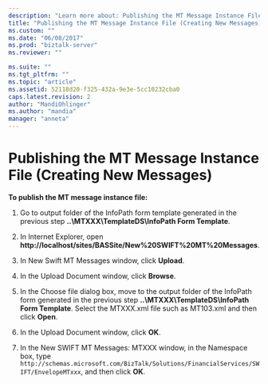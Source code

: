 ```yaml
---
description: "Learn more about: Publishing the MT Message Instance File (Creating New Messages)"
title: "Publishing the MT Message Instance File (Creating New Messages) | Microsoft Docs"
ms.custom: ""
ms.date: "06/08/2017"
ms.prod: "biztalk-server"
ms.reviewer: ""

ms.suite: ""
ms.tgt_pltfrm: ""
ms.topic: "article"
ms.assetid: 52118d20-f325-432a-9e3e-5cc10232cba0
caps.latest.revision: 2
author: "MandiOhlinger"
ms.author: "mandia"
manager: "anneta"
---
```

# Publishing the MT Message Instance File (Creating New Messages)
**To publish the MT message instance file:**  
  
1.  Go to output folder of the InfoPath form template generated in the previous step **..\MTXXX\TemplateDS\InfoPath Form Template**.  
  
2.  In Internet Explorer, open **http://localhost/sites/BASSite/New%20SWIFT%20MT%20Messages**.  
  
3.  In New Swift MT Messages window, click **Upload**.  
  
4.  In the Upload Document window, click **Browse**.  
  
5.  In the Choose file dialog box, move to the output folder of the InfoPath form generated in the previous step **..\MTXXX\TemplateDS\InfoPath Form Template**. Select the MTXXX.xml file such as MT103.xml and then click **Open**.  
  
6.  In the Upload Document window, click **OK**.  
  
7.  In the New SWIFT MT Messages: MTXXX window, in the Namespace box, type `http://schemas.microsoft.com/BizTalk/Solutions/FinancialServices/SWIFT/EnvelopeMTxxx`, and then click **OK**.
